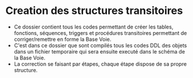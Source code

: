 # Creation des structures transitoires

* Ce dossier contient tous les codes permettant de créer les tables, fonctions, séquences, triggers et procédures transitoires permettant de corriger/remettre en forme la Base Voie.
* C'est dans ce dossier que sont compilés tous les codes DDL des objets dans un fichier temporaire qui sera ensuite executé dans le schéma de la Base Voie.
* La correction se faisant par étapes, chaque étape dispose de sa propre structure.
